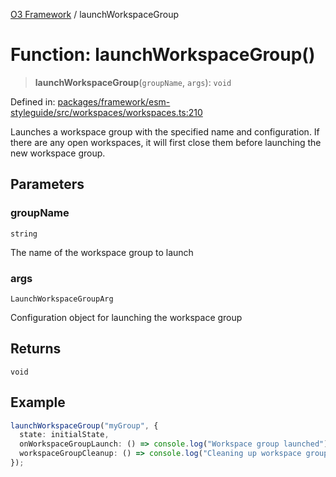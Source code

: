 [O3 Framework](../API.md) / launchWorkspaceGroup

# Function: launchWorkspaceGroup()

> **launchWorkspaceGroup**(`groupName`, `args`): `void`

Defined in: [packages/framework/esm-styleguide/src/workspaces/workspaces.ts:210](https://github.com/openmrs/openmrs-esm-core/blob/18d2874f03a33a6ab8295af0e87ac97fdd150718/packages/framework/esm-styleguide/src/workspaces/workspaces.ts#L210)

Launches a workspace group with the specified name and configuration.
If there are any open workspaces, it will first close them before launching the new workspace group.

## Parameters

### groupName

`string`

The name of the workspace group to launch

### args

`LaunchWorkspaceGroupArg`

Configuration object for launching the workspace group

## Returns

`void`

## Example

```ts
launchWorkspaceGroup("myGroup", {
  state: initialState,
  onWorkspaceGroupLaunch: () => console.log("Workspace group launched"),
  workspaceGroupCleanup: () => console.log("Cleaning up workspace group")
});
```

